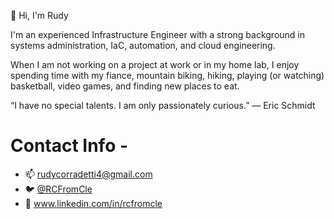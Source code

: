 
👋 Hi, I'm Rudy

I'm an experienced Infrastructure Engineer with a strong background in systems administration, IaC, automation, and cloud engineering.

When I am not working on a project at work or in my home lab, I enjoy spending time with my fiance, mountain biking, hiking, playing (or watching) basketball, video games, and finding new places to eat.

“I have no special talents. I am only passionately curious.”
― Eric Schmidt

# Contact Info - 

- 📫 rudycorradetti4@gmail.com
- :bird: [@RCFromCle](https://twitter.com/RCFromCle) 
- :link: www.linkedin.com/in/rcfromcle
